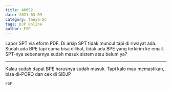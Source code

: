 ```yaml
---
title: 46652
date: 2021-03-09
category: Tanya-SC
tags: DJP Online
author: FSP
---
```


Lapor SPT via eform PDF. Di arsip SPT tidak muncul tapi di riwayat ada. Sudah ada BPE tapi cuma bisa dilihat, tidak ada BPE yang terkirim ke email. SPT-nya sebenarnya sudah masuk sistem atau belum ya?

---

Kalau sudah dapat BPE harusnya sudah masuk. Tapi kalo mau memastikan, bisa di-PORO dan cek di SIDJP

`FSP`
